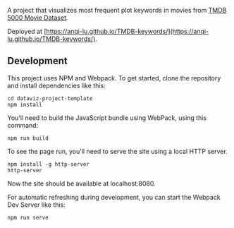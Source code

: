 
A project that visualizes most frequent plot keywords in movies from [TMDB 5000 Movie Dataset](https://www.kaggle.com/tmdb/tmdb-movie-metadata). 

Deployed at [https://anqi-lu.github.io/TMDB-keywords/](https://anqi-lu.github.io/TMDB-keywords/).


## Development

This project uses NPM and Webpack. To get started, clone the repository and install dependencies like this:

```
cd dataviz-project-template
npm install
```

You'll need to build the JavaScript bundle using WebPack, using this command:

```
npm run build
```

To see the page run, you'll need to serve the site using a local HTTP server.

```
npm install -g http-server
http-server
```

Now the site should be available at localhost:8080.

For automatic refreshing during development, you can start the Webpack Dev Server like this:

```
npm run serve
```
